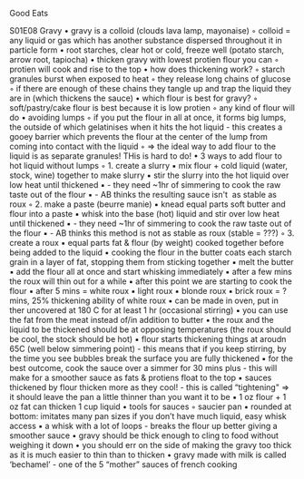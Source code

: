 
Good Eats


S01E08 Gravy
    •   gravy is a colloid (clouds lava lamp, mayonaise)
    ◦   colloid = any liquid or gas which has another substance dispersed throughout it in particle form
    •   root starches, clear hot or cold, freeze well (potato starch, arrow root, tapiocha)
    •   thicken gravy with lowest protien flour you can
    ◦   protien will cook and rise to the top
    •   how does thickening work?
    ◦   starch granules burst when exposed to heat
    ◦   they release long chains of glucose
    ◦   if there are enough of these chains they tangle up and trap the liquid they are in (which thickens the sauce)
    •   which flour is best for gravy?
    ◦   soft/pastry/cake flour is best because it is low protien
    ◦   any kind of flour will do
    •   avoiding lumps
    ◦   if you put the flour in all at once, it forms big lumps, the outside of which gelatinises when it hits the hot liquid - this creates a gooey barrier which prevents the flour at the center of the lump from coming into contact with the liquid
    ◦   => the ideal way to add flour to the liquid is as separate granules! THis is hard to do!
    •   3 ways to add flour to hot liquid without lumps
    ◦   1. create a slurry
    ▪   mix flour + cold liquid (water, stock, wine) together to make slurry
    ▪   stir the slurry into the hot liquid over low heat until thickened
    ▪   - they need ~1hr of simmering to cook the raw taste out of the flour
    ▪   - AB thinks the resulting sauce isn't  as stable as roux
    ◦   2. make a paste (beurre manie)
    ▪   knead equal parts soft butter and flour into a paste
    ▪   whisk into the base (hot) liquid and stir over low heat until thickened
    ▪   - they need ~1hr of simmering to cook the raw taste out of the flour
    ▪   - AB thinks this method is not as stable as roux (stable = ???)
    ◦   3. create a roux
    ▪   equal parts fat & flour (by weight) cooked together before being added to the liquid
    ▪   cooking the flour in the butter coats each starch grain in a layer of fat, stopping them from sticking together
    ▪   melt the butter
    ▪   add the flour all at once and start whisking immediately
    ▪   after a few mins the roux will thin out for a while
    ▪   after this point we are starting to cook the flour
    ▪   after 5 mins = white roux
    ▪   light roux
    ▪   blonde roux
    ▪   brick roux = ? mins, 25% thickening ability of white roux
    ▪   can be made in oven, put in ther uncovered at 180 C for at least 1 hr (occasional stirring)
    ▪   you can use the fat from the meat instead of/in addition to butter
    ▪   the roux and the liquid to be thickened should be at opposing temperatures (the roux should be cool, the stock should be hot)
    ▪   flour starts thickening things at aroudn 65C (well below simmering point) - this means that if you keep stirring, by the time you see bubbles break the surface you are fully thickened
    ▪   for the best outcome, cook the sauce over a simmer for 30 mins plus - this will make for a smoother sauce as fats & protiens float to the top
    ▪   sauces thickened by flour thicken more as they cool! - this is called “tightening" => it should leave the pan a little thinner than you want it to be
    ▪   1 oz flour + 1 oz fat can thicken 1 cup liquid
    •   tools for sauces
    ◦   saucier pan
    ▪   rounded at bottom: imitates many pan sizes if you don’t have much liquid, easy whisk access
    ▪   a whisk with a lot of loops - breaks the flour up better giving a smoother sauce
    •   gravy should be thick enough to cling to food without weighing it down
    •   you should err on the side of making the gravy too thick as it is much easier to thin than to thicken
    •   gravy made with milk is called ‘bechamel’ - one of the 5 “mother” sauces of french cooking
